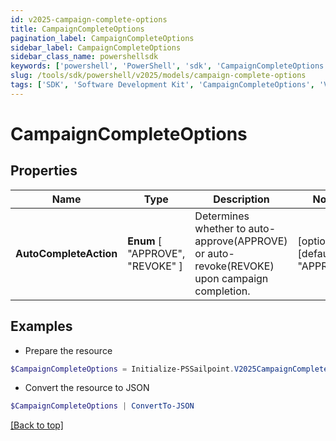 ```yaml
---
id: v2025-campaign-complete-options
title: CampaignCompleteOptions
pagination_label: CampaignCompleteOptions
sidebar_label: CampaignCompleteOptions
sidebar_class_name: powershellsdk
keywords: ['powershell', 'PowerShell', 'sdk', 'CampaignCompleteOptions', 'V2025CampaignCompleteOptions'] 
slug: /tools/sdk/powershell/v2025/models/campaign-complete-options
tags: ['SDK', 'Software Development Kit', 'CampaignCompleteOptions', 'V2025CampaignCompleteOptions']
---
```



# CampaignCompleteOptions

## Properties

Name | Type | Description | Notes
------------ | ------------- | ------------- | -------------
**AutoCompleteAction** |  **Enum** [  "APPROVE",    "REVOKE" ] | Determines whether to auto-approve(APPROVE) or auto-revoke(REVOKE) upon campaign completion. | [optional] [default to "APPROVE"]

## Examples

- Prepare the resource
```powershell
$CampaignCompleteOptions = Initialize-PSSailpoint.V2025CampaignCompleteOptions  -AutoCompleteAction REVOKE
```

- Convert the resource to JSON
```powershell
$CampaignCompleteOptions | ConvertTo-JSON
```


[[Back to top]](#) 

